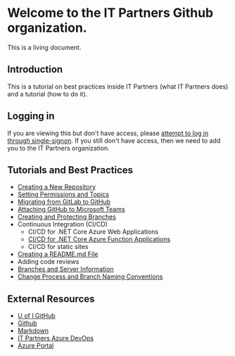 # Welcome to the IT Partners Github organization. 

This is a living document. 

## Introduction

This is a tutorial on best practices inside IT Partners (what IT Partners does) and a tutorial (how to do it). 

## Logging in

If you are viewing this but don't have access, please [attempt to log in through single-signon](https://github.com/orgs/itpartnersillinois/sso). If you still don't have access, then we need to add you to the IT Partners organization. 

## Tutorials and Best Practices
* [Creating a New Repository](https://github.com/itpartnersillinois/tutorial/blob/master/Creating_Repository.md)
* [Setting Permissions and Topics](https://github.com/itpartnersillinois/tutorial/blob/master/Setting_Permissions_and_Topics.md)
* [Migrating from GitLab to GitHub](https://github.com/itpartnersillinois/tutorial/blob/master/Migrating_from_GitLab_to_GitHub.md)
* [Attaching GitHub to Microsoft Teams](https://github.com/itpartnersillinois/tutorial/blob/master/Attaching_GitHub_to_Microsoft_Teams.md)
* [Creating and Protecting Branches](https://github.com/itpartnersillinois/tutorial/blob/master/protecting_branches.md)
* Continuous Integration (CI/CD) 
     * CI/CD for .NET Core Azure Web Applications
     * [CI/CD for .NET Core Azure Function Applications](https://github.com/itpartnersillinois/tutorial/blob/master/CICD_Function_Apps.md)
     * CI/CD for static sites
* [Creating a README.md File](https://github.com/itpartnersillinois/tutorial/blob/master/Creating_a_README_File.md)
* Adding code reviews
* [Branches and Server Information](https://github.com/itpartnersillinois/tutorial/blob/master/Branches_and_Server_Information.md)
* [Change Process and Branch Naming Conventions](https://github.com/itpartnersillinois/tutorial/blob/master/Change_Process_and_Branch_Naming_Conventions.md)

## External Resources
* [U of I GitHub](https://web.uillinois.edu/github)
* [Github](https://guides.github.com/activities/hello-world/)
* [Markdown](https://www.markdowntutorial.com/)
* [IT Partners Azure DevOps](https://dev.azure.com/itpartnersillinois/)
* [Azure Portal](https://portal.azure.com)
